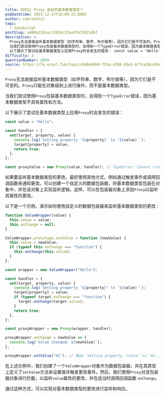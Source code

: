 ```yaml
---
title: 如何让 Proxy 去监听基本数据类型？
pubDatetime: 2023-12-17T18:09:22.000Z
author: caorushizi
tags:
  - JavaScript
postSlug: a406b220cec1382bc33aa3fbf3621dbf
description: >-
  Proxy无法直接监听基本数据类型（如字符串、数字、布尔值等），因为它们是不可变的。Proxy只能在对象级别上进行操作，而不是基本数据类型。
  当我们尝试使用Proxy包装基本数据类型时，会得到一个TypeError错误，因为基本数据类型不具有属性和方法。
  以下展示了尝试在基本数据类型上应用Proxy时会发生的错误： const value = 'Hello'; const handler = {
difficulty: 3
questionNumber: 2059
source: https://fe.ecool.fun/topic/6d66ddb0-f53a-4286-b5e1-bf7ca3bcd34e
---
```


`Proxy`无法直接监听基本数据类型（如字符串、数字、布尔值等），因为它们是不可变的。`Proxy`只能在对象级别上进行操作，而不是基本数据类型。

当我们尝试使用`Proxy`包装基本数据类型时，会得到一个`TypeError`错误，因为基本数据类型不具有属性和方法。

以下展示了尝试在基本数据类型上应用`Proxy`时会发生的错误：

```javascript
const value = "Hello";

const handler = {
  set(target, property, value) {
    console.log(`Setting property '${property}' to '${value}'`);
    target[property] = value;
    return true;
  },
};

const proxyValue = new Proxy(value, handler); // TypeError: Cannot create proxy with a non-object as target
```

如果要监听基本数据类型的更改，最好使用其他方式，例如通过触发事件或调用回调函数来通知更改。可以创建一个自定义的数据包装器，将基本数据类型包装在对象中，并在该对象上实现监听逻辑。这样，可以在包装器对象上添加`Proxy`以监听其属性的更改。

以下是一个示例，演示如何使用自定义的数据包装器来监听基本数据类型的更改：

```javascript
function ValueWrapper(value) {
  this.value = value;
  this.onChange = null;
}

ValueWrapper.prototype.setValue = function (newValue) {
  this.value = newValue;
  if (typeof this.onChange === "function") {
    this.onChange(this.value);
  }
};

const wrapper = new ValueWrapper("Hello");

const handler = {
  set(target, property, value) {
    console.log(`Setting property '${property}' to '${value}'`);
    target[property] = value;
    if (typeof target.onChange === "function") {
      target.onChange(target.value);
    }
    return true;
  },
};

const proxyWrapper = new Proxy(wrapper, handler);

proxyWrapper.onChange = newValue => {
  console.log(`Value changed: ${newValue}`);
};

proxyWrapper.setValue("Hi"); // 输出: Setting property 'value' to 'Hi', Value changed: Hi
```

在上述示例中，我们创建了一个`ValueWrapper`对象作为数据包装器，并在其原型上定义了`setValue`方法来设置值并触发更改事件。然后，我们使用`Proxy`对该包装器对象进行拦截，以监听`value`属性的更改，并在适当时调用回调函数 `onChange`。

通过这种方式，可以实现对基本数据类型的更改进行监听和响应。
